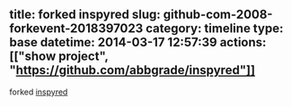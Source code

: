 title: forked inspyred
slug: github-com-2008-forkevent-2018397023
category: timeline
type: base
datetime: 2014-03-17 12:57:39
actions: [["show project", "https://github.com/abbgrade/inspyred"]]
---
forked [inspyred](https://github.com/aarongarrett/inspyred)

